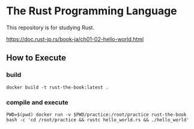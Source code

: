 # The Rust Programming Language

This repository is for studying Rust.

https://doc.rust-jp.rs/book-ja/ch01-02-hello-world.html

## How to Execute

### build
```shell
docker build -t rust-the-book:latest .
```

### compile and execute
```shell
PWD=$(pwd) docker run -v $PWD/practice:/root/practice rust-the-book bash -c 'cd /root/practice && rustc hello_world.rs && ./hello_world'
```